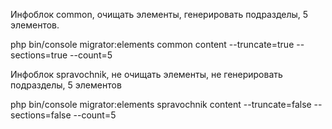 Инфоблок common, очищать элементы, генерировать подразделы, 5 элементов.

php bin/console migrator:elements common content --truncate=true --sections=true --count=5

Инфоблок spravochnik, не очищать элементы, не генерировать подразделы, 5 элементов

php bin/console migrator:elements spravochnik content --truncate=false --sections=false --count=5